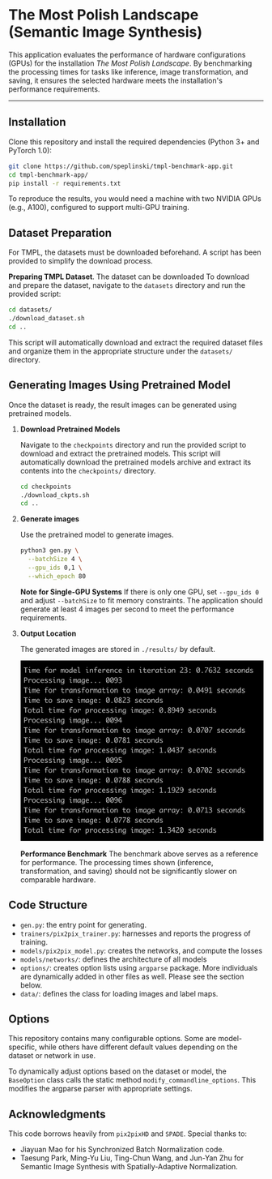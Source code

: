 # The Most Polish Landscape (Semantic Image Synthesis)

This application evaluates the performance of hardware configurations (GPUs) for the installation *The Most Polish Landscape*. By benchmarking the processing times for tasks like inference, image transformation, and saving, it ensures the selected hardware meets the installation's performance requirements.

---

## Installation

Clone this repository and install the required dependencies (Python 3+ and PyTorch 1.0):

```bash
git clone https://github.com/speplinski/tmpl-benchmark-app.git
cd tmpl-benchmark-app/
pip install -r requirements.txt
```

To reproduce the results, you would need a machine with two NVIDIA GPUs (e.g., A100), configured to support multi-GPU training.

## Dataset Preparation

For TMPL, the datasets must be downloaded beforehand. A script has been provided to simplify the download process.

**Preparing TMPL Dataset**. The dataset can be downloaded To download and prepare the dataset, navigate to the `datasets` directory and run the provided script:

```bash
cd datasets/
./download_dataset.sh
cd ..
```

This script will automatically download and extract the required dataset files and organize them in the appropriate structure under the `datasets/` directory.

## Generating Images Using Pretrained Model

Once the dataset is ready, the result images can be generated using pretrained models.

1. **Download Pretrained Models**

    Navigate to the `checkpoints` directory and run the provided script to download and extract the pretrained models. This script will automatically download the pretrained models archive and extract its contents into the `checkpoints/` directory.

    ```bash
    cd checkpoints
    ./download_ckpts.sh
    cd ..
    ```

2. **Generate images**

    Use the pretrained model to generate images.
    
    ```bash
    python3 gen.py \
      --batchSize 4 \
      --gpu_ids 0,1 \
      --which_epoch 80
    ```

    **Note for Single-GPU Systems**
    If there is only one GPU, set `--gpu_ids 0` and adjust `--batchSize` to fit memory constraints. The application should generate at least 4 images per second to meet the performance requirements.

3. **Output Location**

    The generated images are stored in `./results/` by default.

    ![Benchmark](assets/benchmark.png?raw=true)

    **Performance Benchmark**
    The benchmark above serves as a reference for performance. The processing times shown (inference, transformation, and saving) should not be significantly slower on comparable hardware.

## Code Structure

- `gen.py`: the entry point for generating.
- `trainers/pix2pix_trainer.py`: harnesses and reports the progress of training.
- `models/pix2pix_model.py`: creates the networks, and compute the losses
- `models/networks/`: defines the architecture of all models
- `options/`: creates option lists using `argparse` package. More individuals are dynamically added in other files as well. Please see the section below.
- `data/`: defines the class for loading images and label maps.

## Options

This repository contains many configurable options. Some are model-specific, while others have different default values depending on the dataset or network in use.

To dynamically adjust options based on the dataset or model, the `BaseOption` class calls the static method `modify_commandline_options`. This modifies the argparse parser with appropriate settings.

## Acknowledgments

This code borrows heavily from `pix2pixHD` and `SPADE`. Special thanks to:

- Jiayuan Mao for his Synchronized Batch Normalization code.
- Taesung Park, Ming-Yu Liu, Ting-Chun Wang, and Jun-Yan Zhu for Semantic Image Synthesis with Spatially-Adaptive Normalization.
